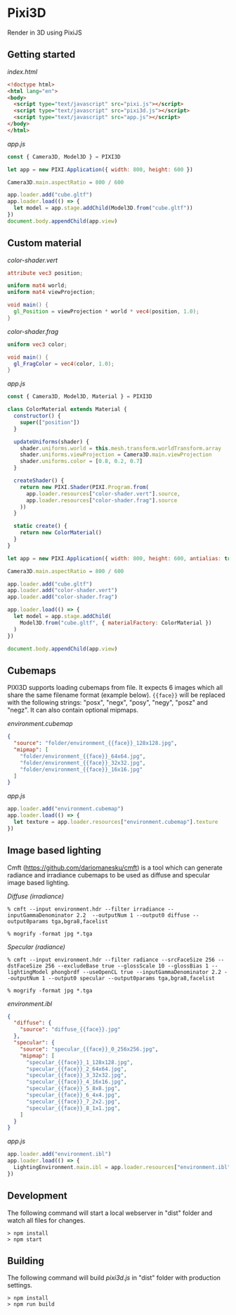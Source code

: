 # Pixi3D
Render in 3D using PixiJS

## Getting started

*index.html*
```html
<!doctype html>
<html lang="en">
<body>
  <script type="text/javascript" src="pixi.js"></script>
  <script type="text/javascript" src="pixi3d.js"></script>
  <script type="text/javascript" src="app.js"></script>
</body>
</html>
```

*app.js*
```javascript
const { Camera3D, Model3D } = PIXI3D

let app = new PIXI.Application({ width: 800, height: 600 })

Camera3D.main.aspectRatio = 800 / 600

app.loader.add("cube.gltf")
app.loader.load(() => {
  let model = app.stage.addChild(Model3D.from("cube.gltf"))
})
document.body.appendChild(app.view)
```

## Custom material

*color-shader.vert*
```glsl
attribute vec3 position;

uniform mat4 world;
uniform mat4 viewProjection;

void main() {
  gl_Position = viewProjection * world * vec4(position, 1.0);
}
```

*color-shader.frag*
```glsl
uniform vec3 color;

void main() {
  gl_FragColor = vec4(color, 1.0);
}
```

*app.js*
```javascript
const { Camera3D, Model3D, Material } = PIXI3D

class ColorMaterial extends Material {
  constructor() {
    super(["position"])
  }

  updateUniforms(shader) {
    shader.uniforms.world = this.mesh.transform.worldTransform.array
    shader.uniforms.viewProjection = Camera3D.main.viewProjection
    shader.uniforms.color = [0.8, 0.2, 0.7]
  }

  createShader() {
    return new PIXI.Shader(PIXI.Program.from(
      app.loader.resources["color-shader.vert"].source,
      app.loader.resources["color-shader.frag"].source
    ))
  }

  static create() {
    return new ColorMaterial()
  }
}

let app = new PIXI.Application({ width: 800, height: 600, antialias: true })

Camera3D.main.aspectRatio = 800 / 600

app.loader.add("cube.gltf")
app.loader.add("color-shader.vert")
app.loader.add("color-shader.frag")

app.loader.load(() => {
  let model = app.stage.addChild(
    Model3D.from("cube.gltf", { materialFactory: ColorMaterial })
  )
})

document.body.appendChild(app.view)
```

## Cubemaps

PIXI3D supports loading cubemaps from file. It expects 6 images which all share the same filename format (example below). `{{face}}` will be replaced with the following strings: "posx", "negx", "posy", "negy", "posz" and "negz". It can also contain optional mipmaps.

*environment.cubemap*
```json
{
  "source": "folder/environment_{{face}}_128x128.jpg",
  "mipmap": [
    "folder/environment_{{face}}_64x64.jpg",
    "folder/environment_{{face}}_32x32.jpg",
    "folder/environment_{{face}}_16x16.jpg"
  ]
}
```

*app.js*
```javascript
app.loader.add("environment.cubemap")
app.loader.load(() => {
  let texture = app.loader.resources["environment.cubemap"].texture
})
```

## Image based lighting

Cmft (https://github.com/dariomanesku/cmft) is a tool which can generate radiance and irradiance cubemaps to be used as diffuse and specular image based lighting.

*Diffuse (irradiance)*
```
% cmft --input environment.hdr --filter irradiance --inputGammaDenominator 2.2  --outputNum 1 --output0 diffuse --output0params tga,bgra8,facelist

% mogrify -format jpg *.tga
```

*Specular (radiance)*
```
% cmft --input environment.hdr --filter radiance --srcFaceSize 256 --dstFaceSize 256 --excludeBase true --glossScale 10 --glossBias 1 --lightingModel phongbrdf --useOpenCL true --inputGammaDenominator 2.2 --outputNum 1 --output0 specular --output0params tga,bgra8,facelist

% mogrify -format jpg *.tga
```

*environment.ibl*
```json
{
  "diffuse": {
    "source": "diffuse_{{face}}.jpg"
  },
  "specular": {
    "source": "specular_{{face}}_0_256x256.jpg",
    "mipmap": [
      "specular_{{face}}_1_128x128.jpg",
      "specular_{{face}}_2_64x64.jpg",
      "specular_{{face}}_3_32x32.jpg",
      "specular_{{face}}_4_16x16.jpg",
      "specular_{{face}}_5_8x8.jpg",
      "specular_{{face}}_6_4x4.jpg",
      "specular_{{face}}_7_2x2.jpg",
      "specular_{{face}}_8_1x1.jpg",
    ]
  }
}
```

*app.js*
```javascript
app.loader.add("environment.ibl")
app.loader.load(() => {
  LightingEnvironment.main.ibl = app.loader.resources["environment.ibl"].ibl
})
```

## Development

The following command will start a local webserver in "dist" folder and watch all files for changes.
```
> npm install
> npm start
```

## Building

The following command will build *pixi3d.js* in "dist" folder with production settings.
```
> npm install
> npm run build
```